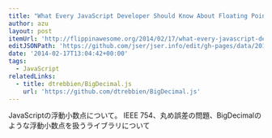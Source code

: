 ```yaml
---
title: "What Every JavaScript Developer Should Know About Floating Points | Flippin' Awesome"
author: azu
layout: post
itemUrl: 'http://flippinawesome.org/2014/02/17/what-every-javascript-developer-should-know-about-floating-points/'
editJSONPath: 'https://github.com/jser/jser.info/edit/gh-pages/data/2014/02/index.json'
date: '2014-02-17T13:04:42+00:00'
tags:
  - JavaScript
relatedLinks:
  - title: dtrebbien/BigDecimal.js
    url: 'https://github.com/dtrebbien/BigDecimal.js'
---
```

JavaScriptの浮動小数点について。
IEEE 754、丸め誤差の問題、BigDecimalのような浮動小数点を扱うライブラリについて
